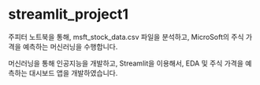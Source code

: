 # streamlit_project1

주피터 노트북을 통해, msft_stock_data.csv 파일을 분석하고, MicroSoft의 주식 가격을 예측하는 머신러닝을 수행합니다.

머신러닝을 통해 인공지능을 개발하고, Streamlit을 이용해서, EDA 및 주식 가격을 예측하는 대시보드 앱을 개발하였습니다.